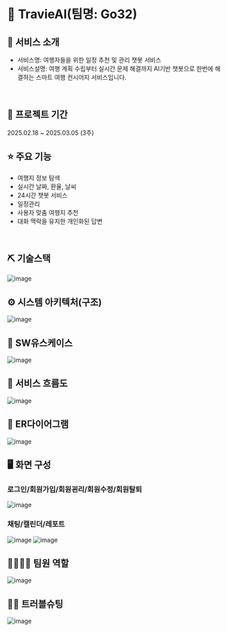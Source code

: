 # 📎 TravieAI(팀명: Go32)


## 👀 서비스 소개
* 서비스명: 여행자들을 위한 일정 추천 및 관리 챗봇 서비스
* 서비스설명: 여행 계획 수립부터 실시간 문제 해결까지 AI기반 챗봇으로 한번에 해결하는 스마트 여행 컨시어지 서비스입니다.
<br>

## 📅 프로젝트 기간
2025.02.18 ~ 2025.03.05 (3주)
<br>

## ⭐ 주요 기능
* 여행지 정보 탐색
* 실시간 날짜, 환율, 날씨
* 24시간 챗봇 서비스
* 일정관리
* 사용자 맞춤 여행지 추천
* 대화 맥락을 유지한 개인화된 답변
<br>

## ⛏ 기술스택
![image](https://github.com/user-attachments/assets/e4e1a466-9e1b-44d7-9b73-2f4f163827d8)


## ⚙ 시스템 아키텍처(구조)
![image](https://github.com/user-attachments/assets/b543d5e6-ed0e-48d0-bcb5-189466185009)
<br>

## 📌 SW유스케이스
![image](https://github.com/user-attachments/assets/d3605506-4541-4b14-8285-6e35be932e32)
<br>

## 📌 서비스 흐름도
![image](https://github.com/user-attachments/assets/1959c503-b26a-40ef-ab09-b89bcb120ee5)
<br>

## 📌 ER다이어그램
![image](https://github.com/user-attachments/assets/78ad2e60-599b-4336-8399-74ed60d8ac80)
<br>

## 🖥 화면 구성

### 로그인/회원가입/회원괸리/회원수정/회원탈퇴
![image](https://github.com/user-attachments/assets/be65865c-9ee8-4a3c-a9f9-fe1d30be0848)
<br>

### 채팅/캘린더/레포트
![image](https://github.com/user-attachments/assets/f68ebc65-02ac-4f87-a74d-117652ae21f5)
![image](https://github.com/user-attachments/assets/c14860be-c590-4cee-94bb-a7e36de2a5fe)
<br>

## 👨‍👩‍👦‍👦 팀원 역할
![image](https://github.com/user-attachments/assets/1d31f17b-d43d-4ff9-a60b-a473d4a54dfe)


## 🤾‍♂️ 트러블슈팅
![image](https://github.com/user-attachments/assets/3575b214-ef20-4c25-84c5-82ed9ec1e1c3)

